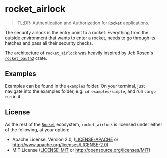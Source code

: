# rocket_airlock
> TL;DR: Authentication and Authorization for [`Rocket`] applications.

The security airlock is the entry point to a rocket. Everything from the outside environment
that wants to enter a rocket, needs to go through its hatches and pass all their security checks.

The architecture of `rocket_airlock` was heavily inspired by Jeb Rosen's [`rocket_oauth2`](https://github.com/jebrosen/rocket_oauth2) crate.

## Examples
Examples can be found in the `examples` folder. On your terminal, just navigate into the examples folder, e.g. `cd examples/simple`,
and run `cargo run` in it.

## License

As the rest of the [`Rocket`] ecosystem, `rocket_airlock` is licensed under either of the following, at your option:

* Apache License, Version 2.0, ([LICENSE-APACHE](LICENSE-APACHE) or http://www.apache.org/licenses/LICENSE-2.0)
* MIT License ([LICENSE-MIT](LICENSE-MIT) or http://opensource.org/licenses/MIT)

[`Rocket`]: https://github.com/SergioBenitez/Rocket/

